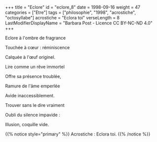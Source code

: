 +++
title = "Eclore"
id = "eclore_8"
date = 1998-09-16
weight = 47
categories = ["Etre"]
tags = ["philosophie", "1998", "acrostiche", "octosyllabe"]
acrostiche = "Eclora toi"
verseLength = 8
LastModifierDisplayName = "Barbara Post - Licence CC BY-NC-ND 4.0"
+++

Eclore à l'ombre de fragrance

Touchée à cœur : réminiscence

Calquée à l'œuf originel.

Lire comme un rêve immortel

Offre sa présence troublée,

Ramure de l'âme emperlée

Avide inaccessiblement.

Trouver sans le dire vraiment

Oubli du silence impavide :

Illusion, coquille vide.

{{% notice style="primary" %}}
Acrostiche : Eclora toi.
{{% /notice %}}
